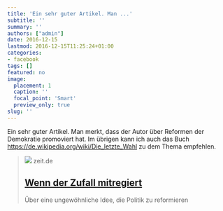 ```yaml
---
title: 'Ein sehr guter Artikel. Man ...'
subtitle: ''
summary: ''
authors: ["admin"]
date: 2016-12-15
lastmod: 2016-12-15T11:25:24+01:00
categories:
- facebook
tags: []
featured: no
image:
  placement: 1
  caption: ''
  focal_point: 'Smart'
  preview_only: true
slug: ''
---
```

Ein sehr guter Artikel. Man merkt, dass der Autor über Reformen der Demokratie promoviert hat. Im übrigen kann ich auch das Buch https://de.wikipedia.org/wiki/Die_letzte_Wahl zu dem Thema empfehlen.
> [![](https://img.zeit.de/administratives/sharing/fallback-image/wide__1300x731)](http://www.zeit.de/2000/07/200007.t-demokratie_.xml/komplettansicht)
> zeit.de
> ## [Wenn der Zufall mitregiert](http://www.zeit.de/2000/07/200007.t-demokratie_.xml/komplettansicht)
>
>Über eine ungewöhnliche Idee, die Politik zu reformieren

